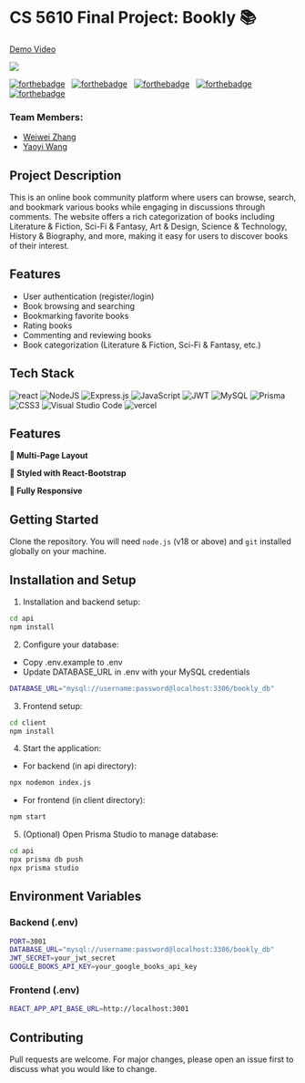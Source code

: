 # CS 5610 Final Project: Bookly 📚
[Demo Video](https://www.youtube.com/watch?v=uZTijQpb6hA)

<img src="./client/public/bookly.png">

[![forthebadge](https://forthebadge.com/images/badges/uses-html.svg)](https://forthebadge.com) &nbsp;
[![forthebadge](https://forthebadge.com/images/badges/uses-css.svg)](https://forthebadge.com) &nbsp;
[![forthebadge](https://forthebadge.com/images/badges/made-with-javascript.svg)](https://forthebadge.com) &nbsp;
[![forthebadge](https://forthebadge.com/images/badges/made-with-react.svg)](https://forthebadge.com)
[![forthebadge](https://forthebadge.com/images/badges/built-with-love.svg)](https://forthebadge.com) &nbsp;

### Team Members:
- [Weiwei Zhang](https://github.com/weiwz01)
- [Yaoyi Wang](https://github.com/YaoyiW27)

## Project Description
This is an online book community platform where users can browse, search, and bookmark various books while engaging in discussions through comments. The website offers a rich categorization of books including Literature & Fiction, Sci-Fi & Fantasy, Art & Design, Science & Technology, History & Biography, and more, making it easy for users to discover books of their interest.

## Features
- User authentication (register/login)
- Book browsing and searching
- Bookmarking favorite books
- Rating books
- Commenting and reviewing books
- Book categorization (Literature & Fiction, Sci-Fi & Fantasy, etc.)

## Tech Stack
![react](https://img.shields.io/badge/React-20232A?style=for-the-badge&logo=react&logoColor=61DAFB)
![NodeJS](https://img.shields.io/badge/node.js-6DA55F?style=for-the-badge&logo=node.js&logoColor=white)
![Express.js](https://img.shields.io/badge/express.js-%23404d59.svg?style=for-the-badge&logo=express&logoColor=%2361DAFB)
![JavaScript](https://img.shields.io/badge/javascript-%23323330.svg?style=for-the-badge&logo=javascript&logoColor=%23F7DF1E)
![JWT](https://img.shields.io/badge/JWT-black?style=plastic&logo=JSON%20web%20tokens)
![MySQL](https://img.shields.io/badge/MySQL-4479A1?style=for-the-badge&logo=mysql&logoColor=white)
![Prisma](https://img.shields.io/badge/Prisma-3982CE?style=for-the-badge&logo=Prisma&logoColor=white)
![CSS3](https://img.shields.io/badge/css3-%231572B6.svg?style=for-the-badge&logo=css3&logoColor=white)
![Visual Studio Code](https://img.shields.io/badge/Visual%20Studio%20Code-0078d7.svg?style=for-the-badge&logo=visual-studio-code&logoColor=white)
![vercel](https://img.shields.io/badge/Vercel-20232A?style=for-the-badge&logo=vercel&logoColor=61DAFB)

## Features

**📖 Multi-Page Layout**

**🎨 Styled with React-Bootstrap**

**📱 Fully Responsive**

## Getting Started
Clone the repository. You will need `node.js` (v18 or above) and `git` installed globally on your machine.

## Installation and Setup
1. Installation and backend setup:
```bash
cd api
npm install
```
2. Configure your database:
- Copy .env.example to .env
- Update DATABASE_URL in .env with your MySQL credentials
```bash
DATABASE_URL="mysql://username:password@localhost:3306/bookly_db"
```
3. Frontend setup:
```bash
cd client
npm install
```
4. Start the application:
- For backend (in api directory):
```bash
npx nodemon index.js
```
- For frontend (in client directory):
```bash
npm start
```
5. (Optional) Open Prisma Studio to manage database:
```bash
cd api
npx prisma db push
npx prisma studio
```

## Environment Variables
### Backend (.env)
```bash
PORT=3001
DATABASE_URL="mysql://username:password@localhost:3306/bookly_db"
JWT_SECRET=your_jwt_secret
GOOGLE_BOOKS_API_KEY=your_google_books_api_key
```

### Frontend (.env)
```bash
REACT_APP_API_BASE_URL=http://localhost:3001
```

## Contributing
Pull requests are welcome. For major changes, please open an issue first to discuss what you would like to change.
